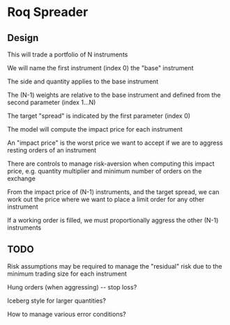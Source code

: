 # Roq Spreader

## Design

This will trade a portfolio of N instruments

We will name the first instrument (index 0) the "base" instrument

The side and quantity applies to the base instrument

The (N-1) weights are relative to the base instrument and defined from the second parameter (index 1...N)

The target "spread" is indicated by the first parameter (index 0)

The model will compute the impact price for each instrument

An "impact price" is the worst price we want to accept if we are to aggress resting orders of an instrument

There are controls to manage risk-aversion when computing this impact price, e.g. quantity multiplier and minimum number of orders on the exchange

From the impact price of (N-1) instruments, and the target spread, we can work out the price where we want to place a limit order for any other instrument

If a working order is filled, we must proportionally aggress the other (N-1) instruments


## TODO

Risk assumptions may be required to manage the "residual" risk due to the minimum trading size for each instrument

Hung orders (when aggressing) -- stop loss?

Iceberg style for larger quantities?

How to manage various error conditions?
